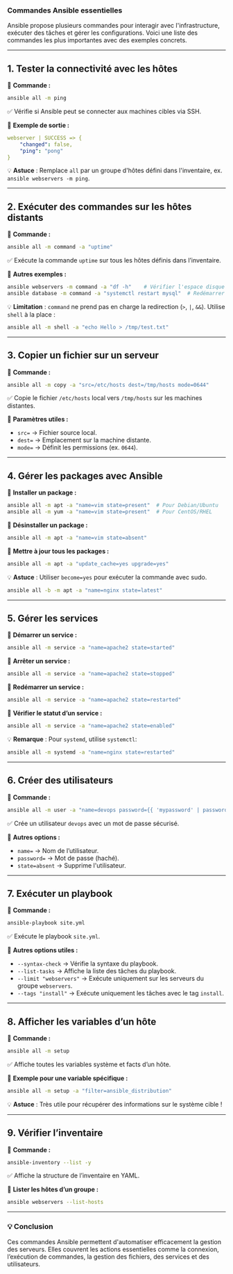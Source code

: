 ### **Commandes Ansible essentielles**  

Ansible propose plusieurs commandes pour interagir avec l'infrastructure, exécuter des tâches et gérer les configurations. Voici une liste des commandes les plus importantes avec des exemples concrets.  

---

## **1. Tester la connectivité avec les hôtes**  
📌 **Commande :**  
```sh
ansible all -m ping
```
✅ Vérifie si Ansible peut se connecter aux machines cibles via SSH.  

📌 **Exemple de sortie :**  
```yaml
webserver | SUCCESS => {
    "changed": false,
    "ping": "pong"
}
```
💡 **Astuce** : Remplace `all` par un groupe d'hôtes défini dans l'inventaire, ex. `ansible webservers -m ping`.  

---

## **2. Exécuter des commandes sur les hôtes distants**  
📌 **Commande :**  
```sh
ansible all -m command -a "uptime"
```
✅ Exécute la commande `uptime` sur tous les hôtes définis dans l’inventaire.  

📌 **Autres exemples :**  
```sh
ansible webservers -m command -a "df -h"    # Vérifier l'espace disque
ansible database -m command -a "systemctl restart mysql"  # Redémarrer MySQL
```
💡 **Limitation** : `command` ne prend pas en charge la redirection (`>`, `|`, `&&`). Utilise `shell` à la place :  
```sh
ansible all -m shell -a "echo Hello > /tmp/test.txt"
```

---

## **3. Copier un fichier sur un serveur**  
📌 **Commande :**  
```sh
ansible all -m copy -a "src=/etc/hosts dest=/tmp/hosts mode=0644"
```
✅ Copie le fichier `/etc/hosts` local vers `/tmp/hosts` sur les machines distantes.  

📌 **Paramètres utiles :**  
- `src=` → Fichier source local.  
- `dest=` → Emplacement sur la machine distante.  
- `mode=` → Définit les permissions (ex. `0644`).  

---

## **4. Gérer les packages avec Ansible**  
📌 **Installer un package :**  
```sh
ansible all -m apt -a "name=vim state=present"  # Pour Debian/Ubuntu
ansible all -m yum -a "name=vim state=present"  # Pour CentOS/RHEL
```
📌 **Désinstaller un package :**  
```sh
ansible all -m apt -a "name=vim state=absent"
```
📌 **Mettre à jour tous les packages :**  
```sh
ansible all -m apt -a "update_cache=yes upgrade=yes"
```
💡 **Astuce** : Utiliser `become=yes` pour exécuter la commande avec sudo.  
```sh
ansible all -b -m apt -a "name=nginx state=latest"
```

---

## **5. Gérer les services**  
📌 **Démarrer un service :**  
```sh
ansible all -m service -a "name=apache2 state=started"
```
📌 **Arrêter un service :**  
```sh
ansible all -m service -a "name=apache2 state=stopped"
```
📌 **Redémarrer un service :**  
```sh
ansible all -m service -a "name=apache2 state=restarted"
```
📌 **Vérifier le statut d’un service :**  
```sh
ansible all -m service -a "name=apache2 state=enabled"
```
💡 **Remarque** : Pour `systemd`, utilise `systemctl`:  
```sh
ansible all -m systemd -a "name=nginx state=restarted"
```

---

## **6. Créer des utilisateurs**  
📌 **Commande :**  
```sh
ansible all -m user -a "name=devops password={{ 'mypassword' | password_hash('sha512') }} state=present"
```
✅ Crée un utilisateur `devops` avec un mot de passe sécurisé.  

📌 **Autres options :**  
- `name=` → Nom de l’utilisateur.  
- `password=` → Mot de passe (haché).  
- `state=absent` → Supprime l'utilisateur.  

---

## **7. Exécuter un playbook**  
📌 **Commande :**  
```sh
ansible-playbook site.yml
```
✅ Exécute le playbook `site.yml`.  

📌 **Autres options utiles :**  
- `--syntax-check` → Vérifie la syntaxe du playbook.  
- `--list-tasks` → Affiche la liste des tâches du playbook.  
- `--limit "webservers"` → Exécute uniquement sur les serveurs du groupe `webservers`.  
- `--tags "install"` → Exécute uniquement les tâches avec le tag `install`.  

---

## **8. Afficher les variables d’un hôte**  
📌 **Commande :**  
```sh
ansible all -m setup
```
✅ Affiche toutes les variables système et facts d’un hôte.  

📌 **Exemple pour une variable spécifique :**  
```sh
ansible all -m setup -a "filter=ansible_distribution"
```
💡 **Astuce** : Très utile pour récupérer des informations sur le système cible !  

---

## **9. Vérifier l’inventaire**  
📌 **Commande :**  
```sh
ansible-inventory --list -y
```
✅ Affiche la structure de l’inventaire en YAML.  

📌 **Lister les hôtes d’un groupe :**  
```sh
ansible webservers --list-hosts
```

---

### **💡 Conclusion**  
Ces commandes Ansible permettent d'automatiser efficacement la gestion des serveurs. Elles couvrent les actions essentielles comme la connexion, l’exécution de commandes, la gestion des fichiers, des services et des utilisateurs.
